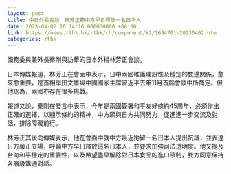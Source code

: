```yaml
---
layout: post
title: 中日外長會談　林芳正籲中方早日釋放一名日本人
date: 2023-04-02 16:14:16.000000000 +08:00
link: https://news.rthk.hk/rthk/ch/component/k2/1694701-20230402.htm
categories: rthk
---
```


國務委員兼外長秦剛與訪華的日本外相林芳正會談。

日本傳媒報道，林芳正在會面中表示，日中兩國維護建設性及穩定的雙邊關係，愈來愈重要，是首相岸田文雄與中國國家主席習近平去年11月首腦會談中所商定。但他認為，兩國亦存在很多挑戰。

報道又說，秦剛在發言中表示，今年是兩國簽署和平友好條約45周年，必須作出正確的選擇，以顯示條約的精神，中方願與日方共同努力，促進進一步交流及對話，排除障礙前行。

林芳正其後向傳媒表示，他在會面中就中方最近拘留一名日本人提出抗議，並表達日方嚴正立場，呼籲中方早日釋放這名日本人，並要求加強司法透明度。他又提及台海和平穩定的重要性，以及希望盡早解除對日本食品的進口限制，雙方同意保持各層級溝通對話。
